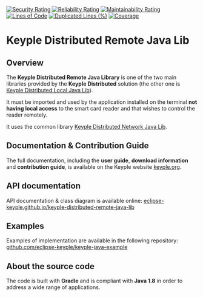 [![Security Rating](https://sonarcloud.io/api/project_badges/measure?project=eclipse_keyple-distributed-remote-java-lib&metric=security_rating)](https://sonarcloud.io/summary/new_code?id=eclipse_keyple-distributed-remote-java-lib)
[![Reliability Rating](https://sonarcloud.io/api/project_badges/measure?project=eclipse_keyple-distributed-remote-java-lib&metric=reliability_rating)](https://sonarcloud.io/summary/new_code?id=eclipse_keyple-distributed-remote-java-lib)
[![Maintainability Rating](https://sonarcloud.io/api/project_badges/measure?project=eclipse_keyple-distributed-remote-java-lib&metric=sqale_rating)](https://sonarcloud.io/summary/new_code?id=eclipse_keyple-distributed-remote-java-lib)
[![Lines of Code](https://sonarcloud.io/api/project_badges/measure?project=eclipse_keyple-distributed-remote-java-lib&metric=ncloc)](https://sonarcloud.io/summary/new_code?id=eclipse_keyple-distributed-remote-java-lib)
[![Duplicated Lines (%)](https://sonarcloud.io/api/project_badges/measure?project=eclipse_keyple-distributed-remote-java-lib&metric=duplicated_lines_density)](https://sonarcloud.io/summary/new_code?id=eclipse_keyple-distributed-remote-java-lib)
[![Coverage](https://sonarcloud.io/api/project_badges/measure?project=eclipse_keyple-distributed-remote-java-lib&metric=coverage)](https://sonarcloud.io/summary/new_code?id=eclipse_keyple-distributed-remote-java-lib)

# Keyple Distributed Remote Java Lib

## Overview

The **Keyple Distributed Remote Java Library** is one of the two main libraries provided by the **Keyple Distributed** solution (the other one is [Keyple Distributed Local Java Lib](https://github.com/eclipse-keyple/keyple-distributed-local-java-lib)).

It must be imported and used by the application installed on the terminal **not having local access** to the smart card reader and that wishes to control the reader remotely.

It uses the common library [Keyple Distributed Network Java Lib](https://github.com/eclipse-keyple/keyple-distributed-network-java-lib).

## Documentation & Contribution Guide

The full documentation, including the **user guide**, **download information** and **contribution guide**, is available on the Keyple website [keyple.org](https://keyple.org).

## API documentation

API documentation & class diagram is available online: [eclipse-keyple.github.io/keyple-distributed-remote-java-lib](https://eclipse-keyple.github.io/keyple-distributed-remote-java-lib)

## Examples

Examples of implementation are available in the following repository: [github.com/eclipse-keyple/keyple-java-example](https://github.com/eclipse-keyple/keyple-java-example)

## About the source code

The code is built with **Gradle** and is compliant with **Java 1.8** in order to address a wide range of applications.
